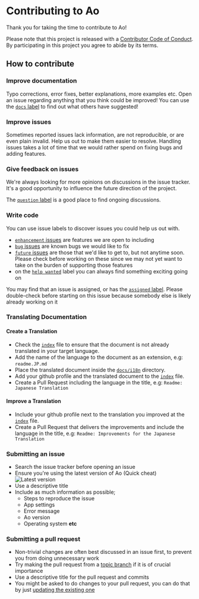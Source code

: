 # Contributing to Ao

Thank you for taking the time to contribute to Ao!

Please note that this project is released with a [Contributor Code of Conduct](code-of-conduct.md). By participating in this project you agree to abide by its terms.

## How to contribute

### Improve documentation

Typo corrections, error fixes, better explanations, more examples etc. Open an issue regarding anything that you think could be improved! You can use the [`docs` label](https://github.com/klaudiosinani/ao/labels/docs) to find out what others have suggested!

### Improve issues

Sometimes reported issues lack information, are not reproducible, or are even plain invalid. Help us out to make them easier to resolve. Handling issues takes a lot of time that we would rather spend on fixing bugs and adding features.

### Give feedback on issues

We're always looking for more opinions on discussions in the issue tracker. It's a good opportunity to influence the future direction of the project.

The [`question` label](https://github.com/klaudiosinani/ao/labels/question) is a good place to find ongoing discussions.

### Write code

You can use issue labels to discover issues you could help us out with.

- [`enhancement` issues](https://github.com/klaudiosinani/ao/labels/enhancement) are features we are open to including
- [`bug` issues](https://github.com/klaudiosinani/ao/labels/bug) are known bugs we would like to fix
- [`future` issues](https://github.com/klaudiosinani/ao/labels/future) are those that we'd like to get to, but not anytime soon. Please check before working on these since we may not yet want to take on the burden of supporting those features
- on the [`help wanted`](https://github.com/klaudiosinani/ao/labels/future) label you can always find something exciting going on

You may find that an issue is assigned, or has the [`assigned` label](https://github.com/klaudiosinani/ao/labels/assigned). Please double-check before starting on this issue because somebody else is likely already working on it

### Translating Documentation

#### Create a Translation

- Check the [`index`](https://github.com/klaudiosinani/ao/tree/master/docs/i18n/readme.md) file to ensure that the document is not already translated in your target language.
- Add the name of the language to the document as an extension, e.g: `readme.JP.md`
- Place the translated document inside the [`docs/i18n`](https://github.com/klaudiosinani/ao/tree/master/docs/i18n) directory.
- Add your github profile and the translated document to the [`index`](https://github.com/klaudiosinani/ao/tree/master/docs/i18n/readme.md) file.
- Create a Pull Request including the language in the title, e.g: `Readme: Japanese Translation`

#### Improve a Translation

- Include your github profile next to the translation you improved at the [`index`](https://github.com/klaudiosinani/ao/tree/master/docs/i18n/readme.md) file.
- Create a Pull Request that delivers the improvements and include the language in the title, e.g: `Readme: Improvements for the Japanese Translation`

### Submitting an issue

- Search the issue tracker before opening an issue
- Ensure you're using the latest version of Ao (Quick cheat) ![Latest version](https://badge.fury.io/gh/klaudiosinani%2Fao.svg)
- Use a descriptive title
- Include as much information as possible;
  - Steps to reproduce the issue
  - App settings
  - Error message
  - Ao version
  - Operating system **etc**

### Submitting a pull request

- Non-trivial changes are often best discussed in an issue first, to prevent you from doing unnecessary work
- Try making the pull request from a [topic branch](https://github.com/dchelimsky/rspec/wiki/Topic-Branches) if it is of crucial importance
- Use a descriptive title for the pull request and commits
- You might be asked to do changes to your pull request, you can do that by just [updating the existing one](https://github.com/RichardLitt/docs/blob/master/amending-a-commit-guide.md)
